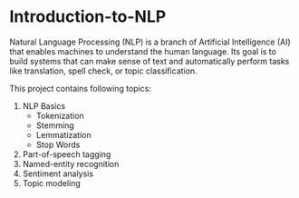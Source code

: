 # Introduction-to-NLP
Natural Language Processing (NLP) is a branch of Artificial Intelligence (AI) that enables machines to understand the human language.
Its goal is to build systems that can make sense of text and automatically perform tasks like translation, spell check, or topic classification.

This project contains following topics:

1. NLP Basics
    * Tokenization
    * Stemming
   * Lemmatization
   * Stop Words
2. Part-of-speech tagging
3. Named-entity recognition
4. Sentiment analysis
5. Topic modeling
